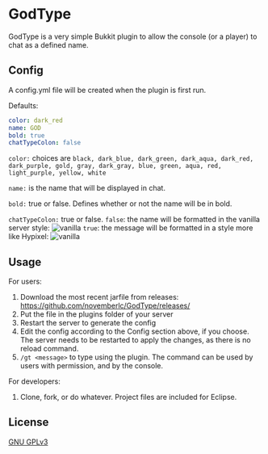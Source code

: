 # GodType
GodType is a very simple Bukkit plugin to allow the console (or a player) to chat as a defined name.

## Config
A config.yml file will be created when the plugin is first run.

Defaults:
```yml
color: dark_red
name: GOD
bold: true
chatTypeColon: false
```
`color:` choices are `black, dark_blue, dark_green, dark_aqua, dark_red, dark_purple, gold, gray, dark_gray, blue, green, aqua, red, light_purple, yellow, white`

`name:` is the name that will be displayed in chat.

`bold:` true or false. Defines whether or not the name will be in bold.

`chatTypeColon:` true or false. `false`: the name will be formatted in the vanilla server style: ![vanilla](https://cdn.novlc.io/images/png/0h4wf.png)
`true`: the message will be formatted in a style more like Hypixel: ![vanilla](https://cdn.novlc.io/images/png/Jch4D.png)

## Usage
For users:
1. Download the most recent jarfile from releases: https://github.com/novemberlc/GodType/releases/
2. Put the file in the plugins folder of your server
3. Restart the server to generate the config
5. Edit the config according to the Config section above, if you choose. The server needs to be restarted to apply the changes, as  there is no reload command.
6. `/gt <message>` to type using the plugin. The command can be used by users with permission, and by the console.

For developers:
1. Clone, fork, or do whatever. Project files are included for Eclipse.

## License
[GNU GPLv3](https://choosealicense.com/licenses/gpl-3.0/)
